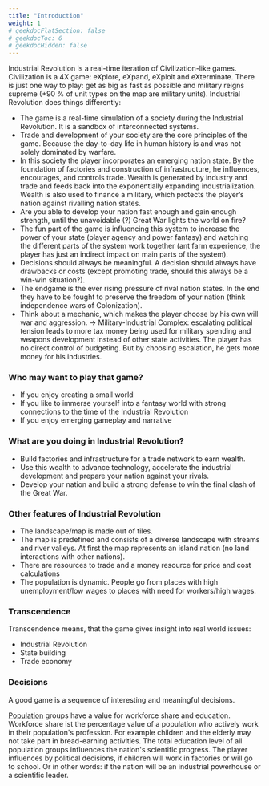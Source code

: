 ```yaml
---
title: "Introduction"
weight: 1
# geekdocFlatSection: false
# geekdocToc: 6
# geekdocHidden: false
---
```


Industrial Revolution is a real-time iteration of Civilization-like games. Civilization is a 4X game: eXplore, eXpand, eXploit and eXterminate. There is just one way to play: get as big as fast as possible and military reigns supreme (+90 % of unit types on the map are military units). Industrial Revolution does things differently:

* The game is a real-time simulation of a society during the Industrial Revolution. It is a sandbox of interconnected systems.
* Trade and development of your society are the core principles of the game. Because the day-to-day life in human history is and was not solely dominated by warfare.
* In this society the player incorporates an emerging nation state. By the foundation of factories and construction of infrastructure, he influences, encourages, and controls trade. Wealth is generated by industry and trade and feeds back into the exponentially expanding industrialization. Wealth is also used to finance a military, which protects the player’s nation against rivalling nation states.
* Are you able to develop your nation fast enough and gain enough strength, until the unavoidable (?) Great War lights the world on fire?
* The fun part of the game is influencing this system to increase the power of your state (player agency and power fantasy) and watching the different parts of the system work together (ant farm experience, the player has just an indirect impact on main parts of the system).
* Decisions should always be meaningful. A decision should always have drawbacks or costs (except promoting trade, should this always be a win-win situation?).
* The endgame is the ever rising pressure of rival nation states. In the end they have to be fought to preserve the freedom of your nation (think independence wars of Colonization).
* Think about a mechanic, which makes the player choose by his own will war and aggression. -> Military-Industrial Complex: escalating political tension leads to more tax money being used for military spending and weapons development instead of other state activities. The player has no direct control of budgeting. But by choosing escalation, he gets more money for his industries.

### Who may want to play that game?

* If you enjoy creating a small world
* If you like to immerse yourself into a fantasy world with strong connections to the time of the Industrial Revolution
* If you enjoy emerging gameplay and narrative

### What are you doing in Industrial Revolution?

* Build factories and infrastructure for a trade network to earn wealth.
* Use this wealth to advance technology, accelerate the industrial development and prepare your nation against your rivals.
* Develop your nation and build a strong defense to win the final clash of the Great War.

### Other features of Industrial Revolution

* The landscape/map is made out of tiles.
* The map is predefined and consists of a diverse landscape with streams and river valleys. At first the map represents an island nation (no land interactions with other nations).
* There are resources to trade and a money resource for price and cost calculations
* The population is dynamic. People go from places with high unemployment/low wages to places with need for workers/high wages.

### Transcendence

Transcendence means, that the game gives insight into real world issues:

* Industrial Revolution
* State building
* Trade economy

### Decisions

A good game is a sequence of interesting and meaningful decisions.

[Population](docs/the-nation/population/) groups have a value for workforce share and education. Workforce share ist the percentage value of a population who actively work in their population's profession. For example children and the elderly may not take part in bread-earning activities. The total education level of all population groups influences the nation's scientific progress. The player influences by political decisions, if children will work in factories or will go to school. Or in other words: if the nation will be an industrial powerhouse or a scientific leader.
